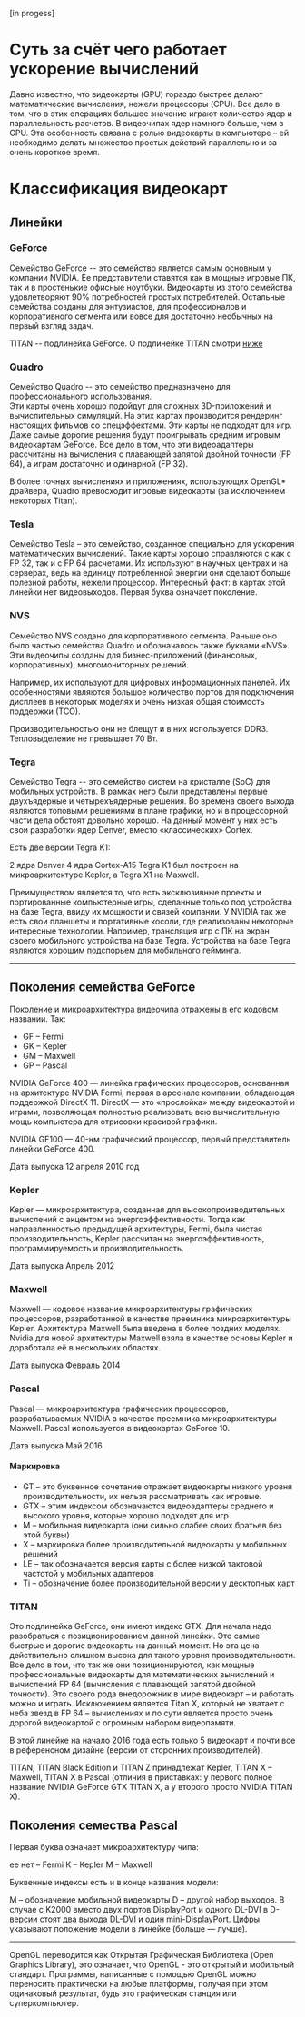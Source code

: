 [in progess]

# Суть за счёт чего работает ускорение вычислений

Давно известно, что видеокарты (GPU) гораздо быстрее делают математические вычисления, нежели процессоры (CPU).  Все дело в том, что в этих операциях большое значение играют количество ядер и параллельность расчетов. В видеочипах ядер намного больше, чем в CPU. Эта особенность связана с ролью видеокарты в компьютере – ей необходимо делать множество простых действий параллельно и за очень короткое время.

# Классификация видеокарт

## Линейки

### GeForce

Семейство GeForce -- это семейство является самым основным у компании NVIDIA. 
Ее представители ставятся как в мощные игровые ПК, так и в простенькие офисные ноутбуки. 
Видеокарты из этого семейства удовлетворяют 90% потребностей простых потребителей. 
Остальные семейства созданы для энтузиастов, для профессионалов и корпоративного сегмента или вовсе для достаточно необычных на первый взгляд задач.

TITAN -- подлинейка GeForce. О подлинейке TITAN смотри [ниже](#TITAN)

### Quadro

Семейство Quadro -- это семейство предназначено для профессионального использования.  
Эти карты очень хорошо подойдут для сложных 3D-приложений и вычислительных симуляций. 
На этих картах производится рендеринг настоящих фильмов со спецэффектами. Эти карты не подходят для игр. 
Даже самые дорогие решения будут проигрывать средним игровым видеокартам GeForce. 
Все дело в том, что эти видеоадаптеры рассчитаны на вычисления с плавающей запятой двойной точности (FP 64), а играм достаточно и одинарной (FP 32).

В более точных вычислениях и приложениях, использующих OpenGL* драйвера, Quadro превосходит игровые видеокарты (за исключением некоторых Titan).

### Tesla

Семейство Tesla – это семейство, созданное специально для ускорения математических вычислений. 
Такие карты хорошо справляются с как с FP 32, так и с FP 64 расчетами. 
Их используют в научных центрах и на серверах, ведь на единицу потребленной энергии они сделают больше полезной работы, нежели процессор. 
Интересный факт: в картах этой линейки нет видеовыходов. 
Первая буква означает поколение.

### NVS

Семейство NVS создано для корпоративного сегмента. 
Раньше оно было частью семейства Quadro и обозначалось также буквами «NVS». 
Эти видеочипы созданы для бизнес-приложений (финансовых, корпоративных), многомониторных решений.

Например, их используют для цифровых информационных панелей. 
Их особенностями являются большое количество портов для подключения дисплеев в некоторых моделях и очень низкая общая стоимость поддержки (ТСО).

Производительностью они не блещут и в них используется DDR3. Тепловыделение не превышает 70 Вт.

### Tegra

Семейство Tegra -- это семейство систем на кристалле (SoC) для мобильных устройств. 
В рамках него были представлены первые двухъядерные и четырехъядерные решения. 
Во времена своего выхода являются топовыми решениями в плане графики, но и в процессорной части дела обстоят довольно хорошо. 
На данный момент у них есть свои разработки ядер Denver, вместо «классических» Cortex.

Есть две версии Tegra K1:

2 ядра Denver
4 ядра Cortex-A15
Tegra K1 был построен на микроархитектуре Kepler, а Tegra X1 на Maxwell.

Преимуществом является то, что есть эксклюзивные проекты и портированные компьютерные игры, сделанные только под устройства на базе Tegra, ввиду их мощности и связей компании. 
У NVIDIA так же есть свои планшеты и портативные косоли, где реализованы некоторые интересные технологии. Например, трансляция игр с ПК на экран своего мобильного устройства на базе Tegra. 
Устройства на базе Tegra являются хорошим подспорьем для мобильного гейминга.

---

## Поколения семейства GeForce

Поколение и микроархитектура видеочипа отражены в его кодовом названии. Так:

- GF – Fermi
- GK – Kepler
- GM – Maxwell
- GP – Pascal

NVIDIA GeForce 400 — линейка графических процессоров, основанная на архитектуре NVIDIA Fermi, первая в арсенале компании, обладающая поддержкой DirectX 11. 
DirectX — это «прослойка» между видеокартой и играми, позволяющая полностью реализовать всю вычислительную мощь компьютера для отрисовки красивой графики.

NVIDIA GF100 — 40-нм графический процессор, первый представитель линейки GeForce 400. 

Дата выпуска	12 апреля 2010 год

### Kepler

Kepler — микроархитектура, созданная для высокопроизводительных вычислений с акцентом на энергоэффективности. 
Тогда как направленностью предыдущей архитектуры, Fermi, была чистая производительность, Kepler рассчитан на энергоэффективность, программируемость и производительность.

Дата выпуска	Апрель 2012

### Maxwell

Maxwell — кодовое название микроархитектуры графических процессоров, разработанной в качестве преемника микроархитектуры Kepler. 
Архитектура Maxwell была введена в более поздних моделях. 
Nvidia для новой архитектуры Maxwell взяла в качестве основы Kepler и доработала её в нескольких областях.

Дата выпуска	Февраль 2014

### Pascal

Pascal — микроархитектура графических процессоров, разрабатываемых NVIDIA в качестве преемника микроархитектуры Maxwell. 
Pascal используется в видеокартах GeForce 10.

Дата выпуска	Май 2016

#### Маркировка

- GT – это буквенное сочетание отражает видеокарты низкого уровня производительности, их нельзя рассматривать как игровые.
- GTX – этим индексом обозначаются видеоадаптеры среднего и высокого уровня, которые хорошо подходят для игр.
- M – мобильная видеокарта (они сильно слабее своих братьев без этой буквы)
- X – маркировка более производительной видеокарты у мобильных решений
- LE – так обозначается версия карты с более низкой тактовой частотой у мобильных адаптеров
- Ti – обозначение более производительной версии у десктопных карт

### TITAN

Это подлинейка GeForce, они имеют индекс GTX. 
Для начала надо разобраться с позиционированием данной линейки. 
Это самые быстрые и дорогие видеокарты на данный момент. 
Но эта цена действительно слишком высока для такого уровня производительности. 
Все дело в том, что так же они позиционируются, как мощные профессиональные видеокарты для математических вычислений и вычислений FP 64 (вычисления с плавающей запятой двойной точности). Это своего рода внедорожник в мире видеокарт – и работать можно и играть. 
Исключением является Titan X, который не хватает с неба звезд в FP 64 – вычислениях и по сути является просто очень дорогой видеокартой с огромным набором видеопамяти.

В этой линейке на начало 2016 года есть только 5 видеокарт и почти все в референсном дизайне (версии от сторонних производителей).

TITAN, TITAN Black Edition и TITAN Z принадлежат Kepler, TITAN X – Maxwell, TITAN X в Pascal (отличия в приставках: у первого полное название NVIDIA GeForce GTX TITAN X, а у второго просто NVIDIA TITAN X).

## Поколения семества Pascal

Первая буква означает микроархитектуру чипа:

ее нет – Fermi
K – Kepler
M – Maxwell

Буквенные индексы есть и в конце названия модели:

M – обозначение мобильной видеокарты
D – другой набор выходов. В случае с K2000 вместо  двух портов  DisplayPort и одного DL-DVI в D-версии стоят два выхода DL-DVI и один mini-DisplayPort.
Цифры указывают положение модели в линейке (больше — лучше).

----
OpenGL переводится как Открытая Графическая Библиотека (Open Graphics Library), это означает, что OpenGL - это открытый и мобильный стандарт. 
Программы, написанные с помощью OpenGL можно переносить практически на любые платформы, получая при этом одинаковый результат, будь это графическая станция или суперкомпьютер.












